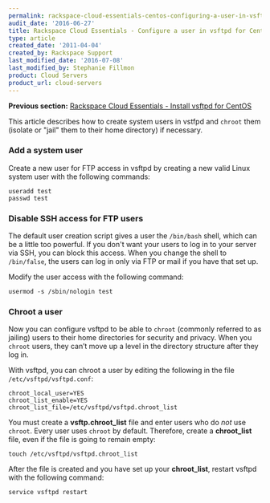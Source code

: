 ```yaml
---
permalink: rackspace-cloud-essentials-centos-configuring-a-user-in-vsftpd/
audit_date: '2016-06-27'
title: Rackspace Cloud Essentials - Configure a user in vsftpd for CentOS
type: article
created_date: '2011-04-04'
created_by: Rackspace Support
last_modified_date: '2016-07-08'
last_modified_by: Stephanie Fillmon
product: Cloud Servers
product_url: cloud-servers
---
```


**Previous section:** [Rackspace Cloud Essentials - Install vsftpd for CentOS](/how-to/rackspace-cloud-essentials-centos-configuring-a-user-in-vsftpd)

This article describes how to create system users in vstfpd and
`chroot` them (isolate or "jail" them to their home directory) if necessary.

### Add a system user

Create a new user for FTP access in vsftpd by creating a new valid Linux system
user with the following commands:

    useradd test
    passwd test

### Disable SSH access for FTP users

The default user creation script gives a user the `/bin/bash` shell,
which can be a little too powerful. If you don't want your users
to log in to your server via SSH, you can block this access. When you
change the shell to `/bin/false`, the users can log in only
via FTP or mail if you have that set up.

Modify the user access with the following command:

    usermod -s /sbin/nologin test

### Chroot a user

Now you can configure vsftpd to be able to `chroot` (commonly referred to as
jailing) users to their home directories for security and privacy. When you
`chroot` users, they can’t move up a level in the directory structure after they
log in.

With vsftpd, you can chroot a user by editing the following in the
file `/etc/vsftpd/vsftpd.conf`:  

    chroot_local_user=YES
    chroot_list_enable=YES
    chroot_list_file=/etc/vsftpd/vsftpd.chroot_list

You must create a **vsftp.chroot_list** file and enter users who do *not*
use `chroot`. Every user uses `chroot` by default. Therefore, create a **chroot_list** file,
even if the file is going to remain empty:

    touch /etc/vsftpd/vsftpd.chroot_list

After the file is created and you have set up your **chroot_list**, restart vsftpd with the following command:

    service vsftpd restart
